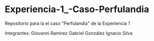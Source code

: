 # Experiencia-1_-Caso-Perfulandia
Repositorio para la el caso "Perfulandia"  de la Experiencia 1

Integrantes:
Giovanni Ramirez
Gabriel González
Ignacio Silva
